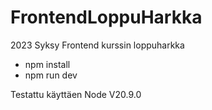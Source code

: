 # FrontendLoppuHarkka
2023 Syksy Frontend kurssin loppuharkka

- npm install
- npm run dev

Testattu käyttäen Node V20.9.0
